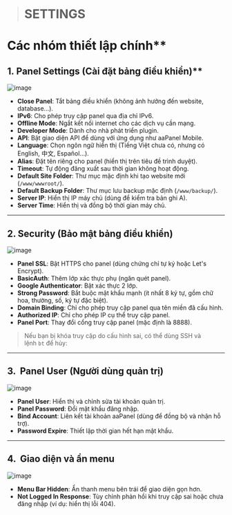 > # SETTINGS

# Các nhóm thiết lập chính**

## 1. Panel Settings (Cài đặt bảng điều khiển)**

![image](https://github.com/user-attachments/assets/044b34ba-8bdb-4e17-8fcd-ac9821248179)

* **Close Panel**: Tắt bảng điều khiển (không ảnh hưởng đến website, database…).
* **IPv6**: Cho phép truy cập panel qua địa chỉ IPv6.
* **Offline Mode**: Ngắt kết nối internet cho các dịch vụ cần mạng.
* **Developer Mode**: Dành cho nhà phát triển plugin.
* **API**: Bật giao diện API để dùng với ứng dụng như aaPanel Mobile.
* **Language**: Chọn ngôn ngữ hiển thị (Tiếng Việt chưa có, nhưng có English, 中文, Español…).
* **Alias**: Đặt tên riêng cho panel (hiển thị trên tiêu đề trình duyệt).
* **Timeout**: Tự động đăng xuất sau thời gian không hoạt động.
* **Default Site Folder**: Thư mục mặc định khi tạo website mới (`/www/wwwroot/`).
* **Default Backup Folder**: Thư mục lưu backup mặc định (`/www/backup/`).
* **Server IP**: Hiển thị IP máy chủ (dùng để kiểm tra bản ghi A).
* **Server Time**: Hiển thị và đồng bộ thời gian máy chủ.

---

## 2. Security (Bảo mật bảng điều khiển)

![image](https://github.com/user-attachments/assets/11fbc7e4-d0b0-45fb-9179-50038a7bffb1)

* **Panel SSL**: Bật HTTPS cho panel (dùng chứng chỉ tự ký hoặc Let's Encrypt).
* **BasicAuth**: Thêm lớp xác thực phụ (ngăn quét panel).
* **Google Authenticator**: Bật xác thực 2 lớp.
* **Strong Password**: Bắt buộc mật khẩu mạnh (ít nhất 8 ký tự, gồm chữ hoa, thường, số, ký tự đặc biệt).
* **Domain Binding**: Chỉ cho phép truy cập panel qua tên miền đã cấu hình.
* **Authorized IP**: Chỉ cho phép IP cụ thể truy cập panel.
* **Panel Port**: Thay đổi cổng truy cập panel (mặc định là 8888).

> Nếu bạn bị khóa truy cập do cấu hình sai, có thể dùng SSH và lệnh `bt` để hủy:

---

## 3.  Panel User (Người dùng quản trị)

![image](https://github.com/user-attachments/assets/f23c9242-0d48-449b-a0a4-46b566ac7993)

* **Panel User**: Hiển thị và chỉnh sửa tài khoản quản trị.
* **Panel Password**: Đổi mật khẩu đăng nhập.
* **Bind Account**: Liên kết tài khoản aaPanel (dùng để đồng bộ và nhận hỗ trợ).
* **Password Expire**: Thiết lập thời gian hết hạn mật khẩu.

---

## 4.  Giao diện và ẩn menu

![image](https://github.com/user-attachments/assets/9c3542cb-fb06-42c1-b222-f53341f419ea)

* **Menu Bar Hidden**: Ẩn thanh menu bên trái để giao diện gọn hơn.
* **Not Logged In Response**: Tùy chỉnh phản hồi khi truy cập sai hoặc chưa đăng nhập (ví dụ: hiển thị lỗi 404).

